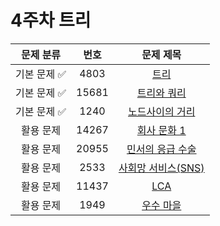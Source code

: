 # 4주차 트리

| 문제 분류 | 번호 | 문제 제목 | 
| :--: | :--: | :--: | 
| 기본 문제 ✅| 4803 | [트리](https://www.acmicpc.net/problem/4803) |
| 기본 문제 ✅ | 15681 | [트리와 쿼리](https://www.acmicpc.net/problem/15681) | 
| 기본 문제 ✅| 1240 | [노드사이의 거리](https://www.acmicpc.net/problem/1240) |
| 활용 문제 | 14267 | [회사 문화 1](https://www.acmicpc.net/problem/14267) | 
| 활용 문제 | 20955 | [민서의 응급 수술](https://www.acmicpc.net/problem/20955) | 
| 활용 문제 | 2533 | [사회망 서비스(SNS)](https://www.acmicpc.net/problem/2533) | 
| 활용 문제 | 11437 | [LCA](https://www.acmicpc.net/problem/11437) | 
| 활용 문제 | 1949 | [우수 마을](https://www.acmicpc.net/problem/1949) | 



